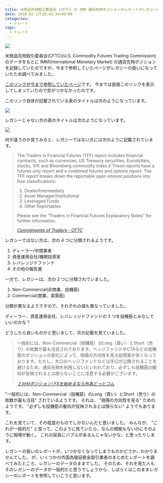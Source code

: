 ```yaml
---
title: 米商品先物取引委員会 (CFTC) の IMM 通貨先物ポジションのレポートがレガシーになっていた
date: 2018-02-17T18:43:34+09:00
categories:
  - トレード
tags:
  - トレード
---
```


![](/img/94-01.png)

米商品先物取引委員会(CFTC)(U.S. Commodity Futures Trading Commission)のデータをもとに IMM(International Monetary Market) の通貨先物ポジションを記録していたのですが、今まで参照していたページがレガシーの扱いになっていたため調べてみました。

<!--more-->

[このリンクが今まで参照していたページ](http://www.cftc.gov/dea/futures/deacmelf.htm)です。
今までは直接このリンクを表示してしまっていたので気がつかなかったのです。

このリンク自体が記載されている表のタイトルは次のようになっています。

![](/img/94-02.png)

<!-- [Commitments of Traders - CFTC](http://www.cftc.gov/MarketReports/CommitmentsofTraders/index.htm) -->

レガシーじゃない方の表のタイトルは次のようになっています。

![](/img/94-03.png)

<!-- [Commitments of Traders - CFTC](http://www.cftc.gov/MarketReports/CommitmentsofTraders/index.htm)-->

何が違うのか見てみると、レガシーではない方には次のように記載されています。

> The Traders in Financial Futures (TFF) report includes financial contracts, such as currencies, US Treasury securities, Eurodollars, stocks, VIX and Bloomberg commodity index.3 These reports have a futures only report and a combined futures and options report. The TFF report breaks down the reportable open interest positions into four classifications:
>
> 1. Dealer/Intermediary
> 2. Asset Manager/Institutional
> 3. Leveraged Funds
> 4. Other Reportables
>
> Please see the “Traders in Financial Futures Explanatory Notes” for further information.
>
> <cite>[Commitments of Traders - CFTC](http://www.cftc.gov/MarketReports/CommitmentsofTraders/index.htm)</cite>

レガシーではない方は、次の 4 つに分類されるようです。

1. ディーラー/中間業者
2. 資産運用会社/機関投資家
3. レバレッジドファンド
4. その他の報告書

一方で、レガシーは、次の 2 つに分類されていました。

1. Non-Commercial(非商業、投機筋)
1. Commercial(商業、実需筋)

分類が異なるようですので、それぞれの値も異なっていました。

ディーラー、資産運用会社、レバレッジドファンドの 3 つを投機筋とみなしていいのかな？

どうしたら良いものかと思いまして、次の記載を見ていました。

> 一般的には、Non-Commercial（投機筋）のLong（買い）とShort（売り）の枚数が最も注目されております。ヘッジファンドやCTAなどの投機筋のポジションの変化によって、相場の方向性を見る投資家が多くなっております。ただし、大口のヘッジファンドなどは手口が公開されることを避けるため、通貨先物を利用しないといわれており、必ずしも投機筋の動向が反映されるとは限らないことに注意する必要がございます。
>
> <cite>[ＩＭＭポジション│FXを始めるなら外為どっとコム](http://www.gaitame.com/market/imm.html)</cite>

"一般的には、Non-Commercial（投機筋）のLong（買い）とShort（売り）の枚数が最も注目" されているようです。
それは、 "相場の方向性を見る" ためのようです。
"必ずしも投機筋の動向が反映されるとは限らない" ようでもあります。

これを見ていて、その程度のものでしかないんだと思いました。
みんなが、 "これが一般的だ" と思って、このように見ていたら、なんの根拠もないのにそのように相場が動く。
これの延長にバブルがあるんじゃないかな、と思ったりします。

レガシーの扱いのレポートが、いつかなくなってしまうものかどうか、わかりませんでした。
が、いくつかの外国為替証拠金取引業者のまとめたレポートを調べてみたところ、レガシーのデータのままでした。
そのため、それを見た人もそのレガシーのデータが一般的だと思うでしょうから、しばらくはこのままレガシーのレポートを参照していこうと思います。
